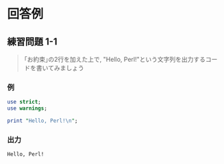 # 回答例

## 練習問題 1-1

> ｢お約束｣の2行を加えた上で, "Hello, Perl!"という文字列を出力するコードを書いてみましょう

### 例

```perl
use strict;
use warnings;

print "Hello, Perl!\n";
```

### 出力

```
Hello, Perl!
```
